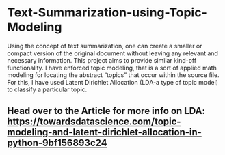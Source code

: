 # Text-Summarization-using-Topic-Modeling
Using the concept of text summarization, one can create a smaller or compact version of the original document without leaving any relevant and necessary information. This project aims to provide similar kind-off functionality. I have enforced topic modeling, that is a sort of applied math modeling for locating the abstract “topics” that occur within the source file. For this, I have used Latent Dirichlet Allocation (LDA-a type of topic model) to classify a particular topic.

## Head over to the Article for more info on LDA: https://towardsdatascience.com/topic-modeling-and-latent-dirichlet-allocation-in-python-9bf156893c24

